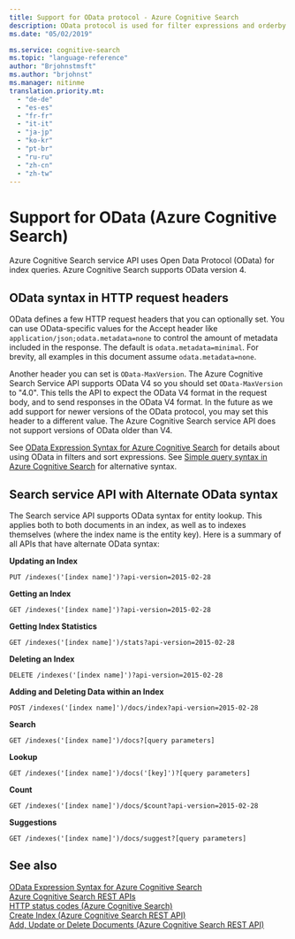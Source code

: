 ```yaml
---
title: Support for OData protocol - Azure Cognitive Search
description: OData protocol is used for filter expressions and orderby expressions in Azure Cognitive Search queries.
ms.date: "05/02/2019"

ms.service: cognitive-search
ms.topic: "language-reference"
author: "Brjohnstmsft"
ms.author: "brjohnst"
ms.manager: nitinme
translation.priority.mt:
  - "de-de"
  - "es-es"
  - "fr-fr"
  - "it-it"
  - "ja-jp"
  - "ko-kr"
  - "pt-br"
  - "ru-ru"
  - "zh-cn"
  - "zh-tw"
---
```

# Support for OData (Azure Cognitive Search)

Azure Cognitive Search service API uses Open Data Protocol (OData) for index queries. Azure Cognitive Search supports OData version 4.  

## OData syntax in HTTP request headers  
 OData defines a few HTTP request headers that you can optionally set. You can use OData-specific values for the Accept header like `application/json;odata.metadata=none` to control the amount of metadata included in the response. The default is `odata.metadata=minimal`. For brevity, all examples in this document assume `odata.metadata=none`.  

 Another header you can set is `OData-MaxVersion`. The Azure Cognitive Search Service API supports OData V4 so you should set `OData-MaxVersion` to "4.0". This tells the API to expect the OData V4 format in the request body, and to send responses in the OData V4 format. In the future as we add support for newer versions of the OData protocol, you may set this header to a different value. The Azure Cognitive Search service API does not support versions of OData older than V4.  

 See [OData Expression Syntax for Azure Cognitive Search](https://docs.microsoft.com/azure/search/query-odata-filter-orderby-syntax) for details about using OData in filters and sort expressions. See [Simple query syntax in Azure Cognitive Search](https://docs.microsoft.com/azure/search/query-simple-syntax) for alternative syntax.  

## Search service API with Alternate OData syntax  
 The Search service API supports OData syntax for entity lookup. This applies both to both documents in an index, as well as to indexes themselves (where the index name is the entity key). Here is a summary of all APIs that have alternate OData syntax:  

 **Updating an Index**  

```  
PUT /indexes('[index name]')?api-version=2015-02-28  
```  

 **Getting an Index**  

```  
GET /indexes('[index name]')?api-version=2015-02-28  
```  

 **Getting Index Statistics**  

```  
GET /indexes('[index name]')/stats?api-version=2015-02-28  
```  

 **Deleting an Index**  

```  
DELETE /indexes('[index name]')?api-version=2015-02-28  
```  

 **Adding and Deleting Data within an Index**  

```  
POST /indexes('[index name]')/docs/index?api-version=2015-02-28  
```  

 **Search**  

```  
GET /indexes('[index name]')/docs?[query parameters]  
```  

 **Lookup**  

```  
GET /indexes('[index name]')/docs('[key]')?[query parameters]  
```  

 **Count**  

```  
GET /indexes('[index name]')/docs/$count?api-version=2015-02-28  
```  

 **Suggestions**  

```  
GET /indexes('[index name]')/docs/suggest?[query parameters]  
```  

## See also  
 [OData Expression Syntax for Azure Cognitive Search](https://docs.microsoft.com/azure/search/query-odata-filter-orderby-syntax)   
 [Azure Cognitive Search REST APIs](index.md)   
 [HTTP status codes &#40;Azure Cognitive Search&#41;](http-status-codes.md)   
 [Create Index &#40;Azure Cognitive Search REST API&#41;](create-index.md)   
 [Add, Update or Delete Documents &#40;Azure Cognitive Search REST API&#41;](addupdate-or-delete-documents.md)  
